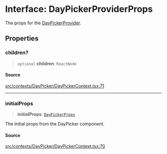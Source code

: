 # Interface: DayPickerProviderProps

The props for the [DayPickerProvider](../functions/DayPickerProvider.md).

## Properties

### children?

> `optional` **children**: `ReactNode`

#### Source

[src/contexts/DayPicker/DayPickerContext.tsx:71](https://github.com/gpbl/react-day-picker/blob/9ad13dc72fff814dcf720a62f6e3b5ea38e8af6d/src/contexts/DayPicker/DayPickerContext.tsx#L71)

***

### initialProps

> **initialProps**: [`DayPickerProps`](../type-aliases/DayPickerProps.md)

The initial props from the DayPicker component.

#### Source

[src/contexts/DayPicker/DayPickerContext.tsx:70](https://github.com/gpbl/react-day-picker/blob/9ad13dc72fff814dcf720a62f6e3b5ea38e8af6d/src/contexts/DayPicker/DayPickerContext.tsx#L70)
